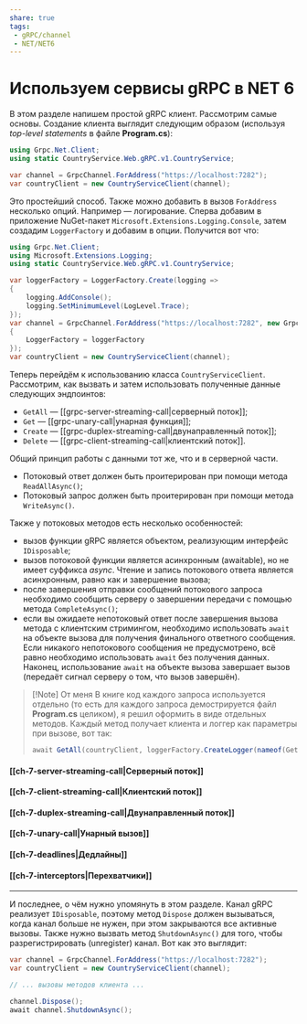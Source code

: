 ```yaml
---
share: true
tags:
 - gRPC/channel
 - NET/NET6
---
```

# Используем сервисы gRPC в NET 6
В этом разделе напишем простой gRPC клиент. Рассмотрим самые основы.
Создание клиента выглядит следующим образом (используя *top-level statements* в файле **Program.cs**):
```csharp
using Grpc.Net.Client;
using static CountryService.Web.gRPC.v1.CountryService;

var channel = GrpcChannel.ForAddress("https://localhost:7282");
var countryClient = new CountryServiceClient(channel);
```
Это простейший способ. Также можно добавить в вызов `ForAddress` несколько опций. Например — логирование. Сперва добавим в приложение NuGet-пакет `Microsoft.Extensions.Logging.Console`, затем создадим `LoggerFactory` и добавим в опции. Получится вот что:
```csharp
using Grpc.Net.Client;
using Microsoft.Extensions.Logging;
using static CountryService.Web.gRPC.v1.CountryService;

var loggerFactory = LoggerFactory.Create(logging =>
{
    logging.AddConsole();
    logging.SetMinimumLevel(LogLevel.Trace);
});
var channel = GrpcChannel.ForAddress("https://localhost:7282", new GrpcChannelOptions
{
	LoggerFactory = loggerFactory
});
var countryClient = new CountryServiceClient(channel);
```
Теперь перейдём к использованию класса `CountryServiceClient`. Рассмотрим, как вызвать и затем использовать полученные данные следующих эндпоинтов:
- `GetAll` — [[grpc-server-streaming-call|серверный поток]];
- `Get` — [[grpc-unary-call|унарная функция]];
- `Create` — [[grpc-duplex-streaming-call|двунаправленный поток]];
- `Delete` — [[grpc-client-streaming-call|клиентский поток]].

Общий принцип работы с данными тот же, что и в серверной части.
- Потоковый ответ должен быть проитерирован при помощи метода `ReadAllAsync()`;
- Потоковый запрос должен быть проитерирован при помощи метода `WriteAsync()`.

Также у потоковых методов есть несколько особенностей:
- вызов функции gRPC является объектом, реализующим интерфейс `IDisposable`;
- вызов потоковой функции является асинхронным (awaitable), но не имеет суффикса *async*. Чтение и запись потокового ответа является асинхронным, равно как и завершение вызова;
- после завершения отправки сообщений потокового запроса необходимо сообщить серверу о завершении передачи с помощью метода `CompleteAsync()`;
- если вы ожидаете непотоковый ответ после завершения вызова метода с клиентским стримингом, необходимо использовать `await` на объекте вызова для получения финального ответного сообщения. Если никакого непотокового сообщения не предусмотрено, всё равно необходимо использовать `await` без получения данных. Наконец, использование `await`  на объекте вызова завершает вызов (передаёт сигнал серверу о том, что вызов завершён).

> [!Note] От меня
> В книге код каждого запроса используется отдельно (то есть для каждого запроса демострируется файл **Program.cs** целиком), я решил оформить в виде отдельных методов. Каждый метод получает клиента и логгер как параметры при вызове, вот так:
> ```csharp
> await GetAll(countryClient, loggerFactory.CreateLogger(nameof(GetAll)));
> ```

#### [[ch-7-server-streaming-call|Серверный поток]]
#### [[ch-7-client-streaming-call|Клиентский поток]]
#### [[ch-7-duplex-streaming-call|Двунаправленный поток]]
#### [[ch-7-unary-call|Унарный вызов]]
#### [[ch-7-deadlines|Дедлайны]]
#### [[ch-7-interceptors|Перехватчики]]

---
И последнее, о чём нужно упомянуть в этом разделе. Канал gRPC реализует `IDisposable`, поэтому метод `Dispose` должен вызываться, когда канал больше не нужен, при этом закрываются все активные вызовы. Также нужно вызвать метод `ShutdownAsync()` для того, чтобы разрегистрировать (unregister) канал.
Вот как это выглядит:
```csharp
var channel = GrpcChannel.ForAddress("https://localhost:7282");
var countryClient = new CountryServiceClient(channel);

// ... вызовы методов клиента ...

channel.Dispose();
await channel.ShutdownAsync();
```
